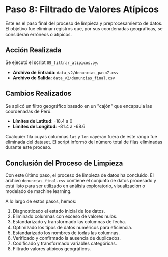 # Paso 8: Filtrado de Valores Atípicos

Este es el paso final del proceso de limpieza y preprocesamiento de datos. El objetivo fue eliminar registros que, por sus coordenadas geográficas, se consideran erróneos o atípicos.

## Acción Realizada

Se ejecutó el script `09_filtrar_atipicos.py`.

*   **Archivo de Entrada**: `data_v2/denuncias_paso7.csv`
*   **Archivo de Salida**: `data_v2/denuncias_final.csv`

## Cambios Realizados

Se aplicó un filtro geográfico basado en un "cajón" que encapsula las coordenadas de Perú.

*   **Límites de Latitud**: -18.4 a 0
*   **Límites de Longitud**: -81.4 a -68.6

Cualquier fila cuyas columnas `lat` y `lon` cayeran fuera de este rango fue eliminada del dataset. El script informó del número total de filas eliminadas durante este proceso.

## Conclusión del Proceso de Limpieza

Con este último paso, el proceso de limpieza de datos ha concluido. El archivo `denuncias_final.csv` contiene el conjunto de datos procesado y está listo para ser utilizado en análisis exploratorio, visualización o modelado de machine learning.

A lo largo de estos pasos, hemos:
1.  Diagnosticado el estado inicial de los datos.
2.  Eliminado columnas con exceso de valores nulos.
3.  Estandarizado y transformado las columnas de fecha.
4.  Optimizado los tipos de datos numéricos para eficiencia.
5.  Estandarizado los nombres de todas las columnas.
6.  Verificado y confirmado la ausencia de duplicados.
7.  Codificado y transformado variables categóricas.
8.  Filtrado valores atípicos geográficos.
